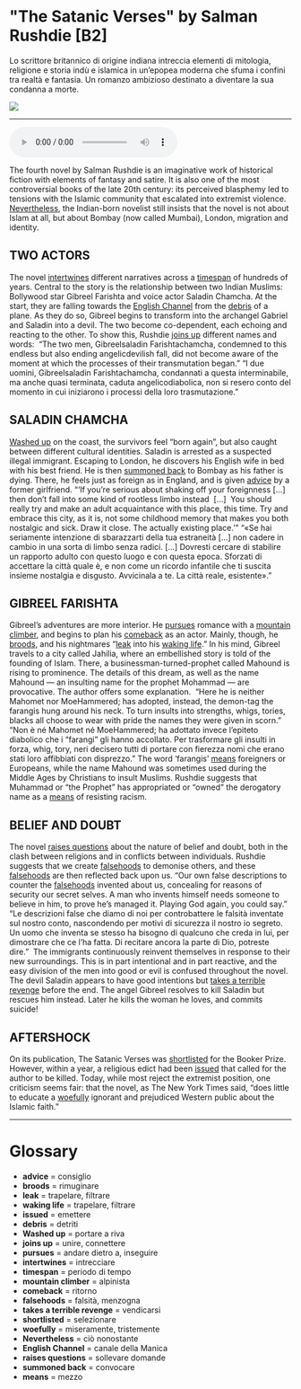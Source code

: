 # "The Satanic Verses" by Salman Rushdie   [B2]

Lo scrittore britannico di origine indiana intreccia elementi di mitologia, religione e storia indù e islamica in un’epopea moderna  che sfuma i confini tra realtà e fantasia. Un romanzo ambizioso destinato a diventare la sua condanna a morte.

![](The%20Satanic%20Verses%20by%20Salman%20Rushdie.jpg)

--------------

<div>
<audio controls autoplay>
    <source src="https:/raw.githubusercontent.com/dartie/speakup/main/2024-04/The%20Satanic%20Verses%20by%20Salman%20Rushdie.mp3" type="audio/mpeg">
</audio>
</div>


The fourth novel by Salman Rushdie is an imaginative work of historical fiction with elements of fantasy and satire. It is also one of the most controversial books of the late 20th century: its perceived blasphemy led to tensions with the Islamic community that escalated into extremist violence. [Nevertheless](## "ciò nonostante"), the Indian-born novelist still insists that the novel is not about Islam at all, but about Bombay (now called Mumbai), London, migration and identity.

## TWO ACTORS
The novel [intertwines](## "intrecciare") different narratives across a [timespan](## "periodo di tempo") of hundreds of years. Central to the story is the relationship between two Indian Muslims: Bollywood star Gibreel Farishta and voice actor Saladin Chamcha. At the start, they are falling towards the [English Channel](## "canale della Manica") from the [debris](## "detriti") of a plane. As they do so, Gibreel begins to transform into the archangel Gabriel and Saladin into a devil. The two become co-dependent, each echoing and reacting to the other. To show this, Rushdie [joins up](## "unire, connettere") different names and words: 
“The two men, Gibreelsaladin Farishtachamcha, condemned to this endless but also ending angelicdevilish fall, did not become aware of the moment at which the processes of their transmutation began.”
“I due uomini, Gibreelsaladin Farishtachamcha, condannati a questa interminabile, ma anche quasi terminata, caduta angelicodiabolica, non si resero conto del momento in cui iniziarono i processi della loro trasmutazione.”

## SALADIN CHAMCHA
[Washed up](## "portare a riva") on the coast, the survivors feel “born again”, but also caught between different cultural identities. Saladin is arrested as a suspected illegal immigrant. Escaping to London, he discovers his English wife in bed with his best friend. He is then [summoned back](## "convocare") to Bombay as his father is dying. There, he feels just as foreign as in England, and is given [advice](## "consiglio") by a former girlfriend.
“‘If you’re serious about shaking off your foreignness […] then don’t fall into some kind of rootless limbo instead  […]  You should really try and make an adult acquaintance with this place, this time. Try and embrace this city, as it is, not some childhood memory that makes you both nostalgic and sick. Draw it close. The actually existing place.’”
“«Se hai seriamente intenzione di sbarazzarti della tua estraneità [...] non cadere in cambio in una sorta di limbo senza radici. [...] Dovresti cercare di stabilire un rapporto adulto con questo luogo e con questa epoca. Sforzati di accettare la città quale è, e non come un ricordo infantile che ti suscita insieme nostalgia e disgusto. Avvicinala a te. La città reale, esistente».”

## GIBREEL FARISHTA
Gibreel’s adventures are more interior. He [pursues](## "andare dietro a, inseguire") romance with a [mountain climber](## "alpinista"), and begins to plan his [comeback](## "ritorno") as an actor. Mainly, though, he [broods](## "rimuginare"), and his nightmares “[leak](## "trapelare, filtrare") into his [waking life](## "trapelare, filtrare").” In his mind, Gibreel travels to a city called Jahilia, where an embellished story is told of the founding of Islam. There, a businessman-turned-prophet called Mahound is rising to prominence. The details of this dream, as well as the name Mahound — an insulting name for the prophet Mohammad — are provocative. The author offers some explanation. 
“Here he is neither Mahomet nor MoeHammered; has adopted, instead, the demon-tag the farangis hung around his neck. To turn insults into strengths, whigs, tories, blacks all choose to wear with pride the names they were given in scorn.”
“Non è né Mahomet né MoeHammered; ha adottato invece l’epiteto diabolico che i “farangi” gli hanno accollato. Per trasformare gli insulti in forza, whig, tory, neri decisero tutti di portare con fierezza nomi che erano stati loro affibbiati con disprezzo.”
The word ‘farangis’ [means](## "mezzo") foreigners or Europeans, while the name Mahound was sometimes used during the Middle Ages by Christians to insult Muslims. Rushdie suggests that Muhammad or “the Prophet” has appropriated or “owned” the derogatory name as a [means](## "mezzo") of resisting racism. 

## BELIEF AND DOUBT 
The novel [raises questions](## "sollevare domande") about the nature of belief and doubt, both in the clash between religions and in conflicts between individuals. Rushdie suggests that we create [falsehoods](## "falsità, menzogna") to demonise others, and these [falsehoods](## "falsità, menzogna") are then reflected back upon us.
“Our own false descriptions to counter the [falsehoods](## "falsità, menzogna") invented about us, concealing for reasons of security our secret selves. A man who invents himself needs someone to believe in him, to prove he’s managed it. Playing God again, you could say.”
“Le descrizioni false che diamo di noi per controbattere le falsità inventate sul nostro conto, nascondendo per motivi di sicurezza il nostro io segreto. Un uomo che inventa se stesso ha bisogno di qualcuno che creda in lui, per dimostrare che ce l’ha fatta. Di recitare ancora la parte di Dio, potreste dire.” 
The immigrants continuously reinvent themselves in response to their new surroundings. This is in part intentional and in part reactive, and the easy division of the men into good or evil is confused throughout the novel. The devil Saladin appears to have good intentions but [takes a terrible revenge](## "vendicarsi") before the end. The angel Gibreel resolves to kill Saladin but rescues him instead. Later he kills the woman he loves, and commits suicide!

## AFTERSHOCK
On its publication, The Satanic Verses was [shortlisted](## "selezionare") for the Booker Prize. However, within a year, a religious edict had been [issued](## "emettere") that called for the author to be killed. Today, while most reject the extremist position, one criticism seems fair: that the novel, as The New York Times said, “does little to educate a [woefully](## "miseramente, tristemente") ignorant and prejudiced Western public about the Islamic faith.”  

--------------

<div style = "display:block; clear:both; page-break-after:always;"></div>

# Glossary
* **advice** = consiglio
* **broods** = rimuginare
* **leak** = trapelare, filtrare
* **waking life** = trapelare, filtrare
* **issued** = emettere
* **debris** = detriti
* **Washed up** = portare a riva
* **joins up** = unire, connettere
* **pursues** = andare dietro a, inseguire
* **intertwines** = intrecciare
* **timespan** = periodo di tempo
* **mountain climber** = alpinista
* **comeback** = ritorno
* **falsehoods** = falsità, menzogna
* **takes a terrible revenge** = vendicarsi
* **shortlisted** = selezionare
* **woefully** = miseramente, tristemente
* **Nevertheless** = ciò nonostante
* **English Channel** = canale della Manica
* **raises questions** = sollevare domande
* **summoned back** = convocare
* **means** = mezzo
